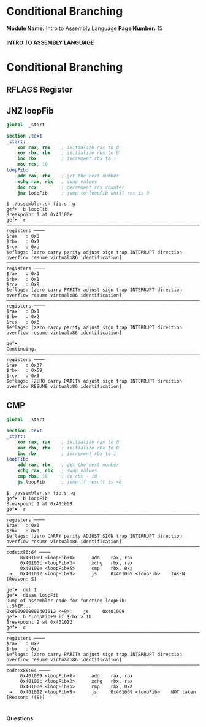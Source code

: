<!--
 // Platform: Academy
// URL: https://academy.hackthebox.com/module/85/section/893
// Platform Version: V1
// Module ID: 85
// Module Name: Intro to Assembly Language
// Module Difficulty: Medium
// Section ID: 893
// Section Title: Conditional Branching
// Page Title: Hack The Box - Academy
// Page Number: 15
-->

# Conditional Branching

**Module Name:** Intro to Assembly Language **Page Number:** 15

#### 

#### INTRO TO ASSEMBLY LANGUAGE

# Conditional Branching

## RFLAGS Register

## JNZ loopFib

``` nasm
global  _start

section .text
_start:
    xor rax, rax    ; initialize rax to 0
    xor rbx, rbx    ; initialize rbx to 0
    inc rbx         ; increment rbx to 1
    mov rcx, 10
loopFib:
    add rax, rbx    ; get the next number
    xchg rax, rbx   ; swap values
    dec rcx			; decrement rcx counter
    jnz loopFib		; jump to loopFib until rcx is 0
```

```undefined
$ ./assembler.sh fib.s -g
gef➤  b loopFib
Breakpoint 1 at 0x40100e
gef➤  r
───────────────────────────────────────────────────────────────────────────────────── registers ────
$rax   : 0x0               
$rbx   : 0x1               
$rcx   : 0xa               
$eflags: [zero carry parity adjust sign trap INTERRUPT direction overflow resume virtualx86 identification]
───────────────────────────────────────────────────────────────────────────────────── registers ────
$rax   : 0x1               
$rbx   : 0x1               
$rcx   : 0x9               
$eflags: [zero carry PARITY adjust sign trap INTERRUPT direction overflow resume virtualx86 identification]
───────────────────────────────────────────────────────────────────────────────────── registers ────
$rax   : 0x1               
$rbx   : 0x2               
$rcx   : 0x8               
$eflags: [zero carry parity adjust sign trap INTERRUPT direction overflow resume virtualx86 identification]
```

```undefined
gef➤  
Continuing.
───────────────────────────────────────────────────────────────────────────────────── registers ────
$rax   : 0x37              
$rbx   : 0x59              
$rcx   : 0x0               
$eflags: [ZERO carry PARITY adjust sign trap INTERRUPT direction overflow RESUME virtualx86 identification]
```

## CMP

``` nasm
global  _start

section .text
_start:
    xor rax, rax    ; initialize rax to 0
    xor rbx, rbx    ; initialize rbx to 0
    inc rbx         ; increment rbx to 1
loopFib:
    add rax, rbx    ; get the next number
    xchg rax, rbx   ; swap values
    cmp rbx, 10		; do rbx - 10
    js loopFib		; jump if result is <0
```

```undefined
$ ./assembler.sh fib.s -g
gef➤  b loopFib
Breakpoint 1 at 0x401009
gef➤  r
───────────────────────────────────────────────────────────────────────────────────── registers ────
$rax   : 0x1               
$rbx   : 0x1               
$eflags: [zero CARRY parity ADJUST SIGN trap INTERRUPT direction overflow resume virtualx86 identification]
─────────────────────────────────────────────────────────────────────────────────── code:x86:64 ────
     0x401009 <loopFib+0>      add    rax, rbx
     0x40100c <loopFib+3>      xchg   rbx, rax
     0x40100e <loopFib+5>      cmp    rbx, 0xa
 →   0x401012 <loopFib+9>      js     0x401009 <loopFib>	TAKEN [Reason: S]
```

```undefined
gef➤  del 1
gef➤  disas loopFib
Dump of assembler code for function loopFib:
..SNIP...
0x0000000000401012 <+9>:	js     0x401009  
gef➤  b *loopFib+9 if $rbx > 10
Breakpoint 2 at 0x401012
gef➤  c
───────────────────────────────────────────────────────────────────────────────────── registers ────
$rax   : 0x8               
$rbx   : 0xd               
$eflags: [zero carry PARITY adjust sign trap INTERRUPT direction overflow resume virtualx86 identification]
─────────────────────────────────────────────────────────────────────────────────── code:x86:64 ────
     0x401009 <loopFib+0>      add    rax, rbx
     0x40100c <loopFib+3>      xchg   rbx, rax
     0x40100e <loopFib+5>      cmp    rbx, 0xa
 →   0x401012 <loopFib+9>      js     0x401009 <loopFib>	NOT taken [Reason: !(S)]
```

# 

# 

#### Questions

####